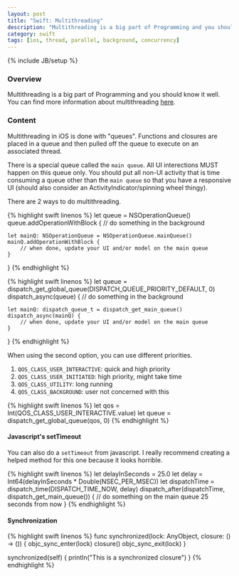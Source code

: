 ```yaml
---
layout: post
title: "Swift: Multithreading"
description: "Multithreading is a big part of Programming and you should know it well. You can find more information about multithreading [here](https://developer.apple.com/library/mac/documentation/General/Conceptual/ConcurrencyProgrammingGuide/Introduction/Introduction.html#//apple_ref/doc/uid/TP40008091-CH1-SW1)."
category: swift
tags: [ios, thread, parallel, background, concurrency]
---
```

{% include JB/setup %}

<!-- Overview -->
<h3>Overview</h3>

Multithreading is a big part of Programming and you should know it well. You can find more information about multithreading [here](https://developer.apple.com/library/mac/documentation/General/Conceptual/ConcurrencyProgrammingGuide/Introduction/Introduction.html#//apple_ref/doc/uid/TP40008091-CH1-SW1).

<!-- Content -->
<h3>Content</h3>

Multithreading in iOS is done with "queues". Functions and closures are placed in a queue and then pulled off the queue to execute on an associated thread.

There is a special queue called the `main queue`. All UI interections MUST happen on this queue only. You should put all non-UI activity that is time consuming a queue other than the `main queue` so that you have a responsive UI (should also consider an ActivityIndicator/spinning wheel thingy).

There are 2 ways to do multithreading.

<!-- Code _______________________________________-->
{% highlight swift linenos %}
let queue = NSOperationQueue()
queue.addOperationWithBlock {
    // do something in the background

    let mainQ: NSOperationQueue = NSOperationQueue.mainQueue()
    mainQ.addOperationWithBlock {
        // when done, update your UI and/or model on the main queue
    }
}
{% endhighlight %}
<!-- /Code ^^^^^^^^^^^^^^^^^^^^^^^^^^^^^^^^^^^^^^-->


<!-- Code _______________________________________-->
{% highlight swift linenos %}
let queue = dispatch_get_global_queue(DISPATCH_QUEUE_PRIORITY_DEFAULT, 0)
dispatch_async(queue) {
    // do something in the background

    let mainQ: dispatch_queue_t = dispatch_get_main_queue()
    dispatch_async(mainQ) {
        // when done, update your UI and/or model on the main queue
    }
}
{% endhighlight %}
<!-- /Code ^^^^^^^^^^^^^^^^^^^^^^^^^^^^^^^^^^^^^^-->


When using the second option, you can use different priorities.

1. `QOS_CLASS_USER_INTERACTIVE`: quick and high priority
2. `QOS_CLASS_USER_INITIATED`: high priority, might take time
3. `QOS_CLASS_UTILITY`: long running
4. `QOS_CLASS_BACKGROUND`: user not concerned with this

<!-- Code _______________________________________-->
{% highlight swift linenos %}
let qos = Int(QOS_CLASS_USER_INTERACTIVE.value)
let queue = dispatch_get_global_queue(qos, 0)
{% endhighlight %}
<!-- /Code ^^^^^^^^^^^^^^^^^^^^^^^^^^^^^^^^^^^^^^-->


<h4>Javascript's setTimeout</h4>

You can also do a `setTimeout` from javascript. I really recommend creating a helped method for this one because it looks horrible.

<!-- Code _______________________________________-->
{% highlight swift linenos %}
let delayInSeconds = 25.0
let delay = Int64(delayInSeconds * Double(NSEC_PER_MSEC))
let dispatchTime = dispatch_time(DISPATCH_TIME_NOW, delay)
dispatch_after(dispatchTime, dispatch_get_main_queue()) {
    // do something on the main queue 25 seconds from now
}
{% endhighlight %}
<!-- /Code ^^^^^^^^^^^^^^^^^^^^^^^^^^^^^^^^^^^^^^-->


<h4>Synchronization</h4>

<!-- Code _______________________________________-->
{% highlight swift linenos %}
func synchronized(lock: AnyObject, closure: () -> ()) {
    objc_sync_enter(lock)
    closure()
    objc_sync_exit(lock)
}

synchronized(self) {
    println("This is a synchronized closure")
}
{% endhighlight %}
<!-- /Code ^^^^^^^^^^^^^^^^^^^^^^^^^^^^^^^^^^^^^^-->
